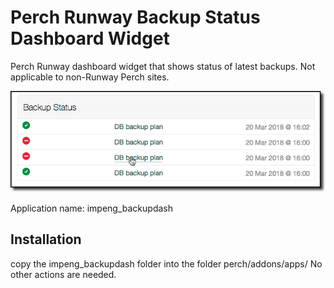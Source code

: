 # Perch Runway Backup Status Dashboard Widget


Perch Runway dashboard widget that shows status of latest backups. Not applicable to non-Runway Perch sites.

![Screenshot](images/impeng_backupdash-screenshot1.png)

Application name: impeng_backupdash

## Installation

copy the impeng_backupdash folder into the folder perch/addons/apps/
No other actions are needed.
